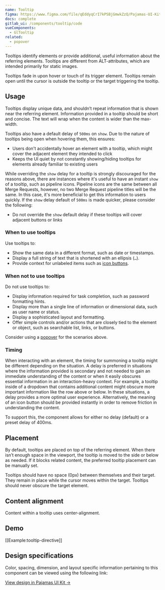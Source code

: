 ```yaml
---
name: Tooltip
figma: https://www.figma.com/file/qEddyqCrI7kPSBjGmwkZzQ/Pajamas-UI-Kit?node-id=425%3A142
docs: complete
gitlab_ui: /components/tooltip/code
vueComponents:
  - GlTooltip
related:
  - popover
---
```


Tooltips identify elements or provide additional, useful information about the referring elements. Tooltips are different from ALT-attributes, which are intended primarily for static images.

Tooltips fade in upon hover or touch of its trigger element. Tooltips remain open until the cursor is outside the tooltip or the target triggering the tooltip.

## Usage

Tooltips display unique data, and shouldn’t repeat information that is shown near the referring element. Information provided in a tooltip should be short and concise. The text will wrap when the content is wider than the max-width.

Tooltips also have a default delay of `500ms` on `show`. Due to the nature of tooltips being open when hovering them, this ensures:

- Users don't accidentally hover an element with a tooltip, which might cover the adjacent element they intended to click
- Keeps the UI quiet by not constantly showing/hiding tooltips for elements already familiar to existing users

While overriding the `show` delay for a tooltip is strongly discouraged for the reasons above, there are instances where it's useful to have an instant `show` of a tooltip, such as pipeline icons. Pipeline icons are the same between all Merge Requests, however, no two Merge Request pipeline titles will be the same. In this case, it's more beneficial to get this information to users quickly. If the `show` delay default of `500ms` is made quicker, please consider the following:

- Do not override the `show` default delay if these tooltips will cover adjacent buttons or links

### When to use tooltips

Use tooltips to:

- Show the same data in a different format, such as date or timestamps.
- Display a full string of text that is shortened with an ellipsis (`…`).
- Provide context for unlabeled items such as [icon buttons](/components/button#icon).

### When not to use tooltips

Do not use tooltips to:

- Display information required for task completion, such as password formatting hints.
- Display more than a single line of information or dimensional data, such as user name or status.
- Display a sophisticated layout and formatting.
- Offer simple controls and/or actions that are closely tied to the element or object, such as searchable list, links, or buttons.

Consider using a [popover](/components/popover) for the scenarios above.

### Timing

When interacting with an element, the timing for summoning a tooltip might be different depending on the situation. A delay is preferred in situations where the information provided is secondary and not needed to gain an immediate understanding of the content or when it easily obscures essential information in an interaction-heavy context. For example, a tooltip inside of a dropdown that contains additional content might obscure more important information like the row above or below. In these situations, a delay provides a more optimal user experience. Alternatively, the meaning of an icon button should be provided instantly in order to remove friction in understanding the content.

To support this, the component allows for either no delay (default) or a preset delay of 400ms.

## Placement

By default, tooltips are placed on top of the referring element. When there isn’t enough space in the viewport, the tooltip is moved to the side or below as needed. If it blocks related content, the preferred tooltip placement can be manually set.

Tooltips should have no space (0px) between themselves and their target. They remain in place while the cursor moves within the target. Tooltips should never obscure the target element.

## Content alignment

Content within a tooltip uses center-alignment.

## Demo

[[Example:tooltip-directive]]

## Design specifications

Color, spacing, dimension, and layout specific information pertaining to this component can be viewed using the following link:

[View design in Pajamas UI Kit →](https://www.figma.com/file/qEddyqCrI7kPSBjGmwkZzQ/Pajamas-UI-Kit?node-id=439%3A105)
